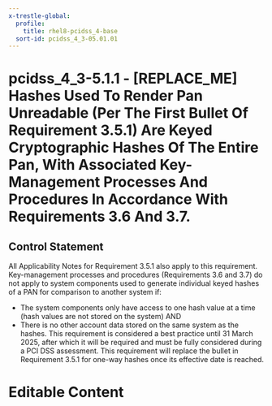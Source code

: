 ```yaml
---
x-trestle-global:
  profile:
    title: rhel8-pcidss_4-base
  sort-id: pcidss_4_3-05.01.01
---
```


# pcidss_4_3-5.1.1 - \[REPLACE_ME\] Hashes Used To Render Pan Unreadable (Per The First Bullet Of Requirement 3.5.1) Are Keyed Cryptographic Hashes Of The Entire Pan, With Associated Key-Management Processes And Procedures In Accordance With Requirements 3.6 And 3.7.

## Control Statement

All Applicability Notes for Requirement 3.5.1 also apply to this requirement.
Key-management processes and procedures (Requirements 3.6 and 3.7) do not apply to
system components used to generate individual keyed hashes of a PAN for comparison to
another system if:
- The system components only have access to one hash value at a time (hash values are
not stored on the system)
AND
- There is no other account data stored on the same system as the hashes.
This requirement is considered a best practice until 31 March 2025, after which it will
be required and must be fully considered during a PCI DSS assessment. This requirement
will replace the bullet in Requirement 3.5.1 for one-way hashes once its effective date
is reached.

# Editable Content

<!-- Make additions and edits below -->
<!-- The above represents the contents of the control as received by the profile, prior to additions. -->
<!-- If the profile makes additions to the control, they will appear below. -->
<!-- The above markdown may not be edited but you may edit the content below, and/or introduce new additions to be made by the profile. -->
<!-- If there is a yaml header at the top, parameter values may be edited. Use --set-parameters to incorporate the changes during assembly. -->
<!-- The content here will then replace what is in the profile for this control, after running profile-assemble. -->
<!-- The current profile has no added parts for this control, but you may add new ones here. -->
<!-- Each addition must have a heading either of the form ## Control my_addition_name -->
<!-- or ## Part a. (where the a. refers to one of the control statement labels.) -->
<!-- "## Control" parts are new parts added after the statement part. -->
<!-- "## Part" parts are new parts added into the top-level statement part with that label. -->
<!-- Subparts may be added with nested hash levels of the form ### My Subpart Name -->
<!-- underneath the parent ## Control or ## Part being added -->
<!-- See https://oscal-compass.github.io/compliance-trestle/tutorials/ssp_profile_catalog_authoring/ssp_profile_catalog_authoring for guidance. -->
